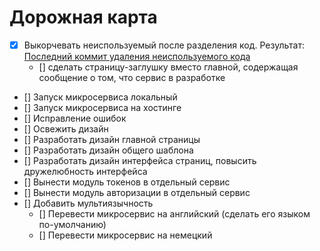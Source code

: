 # Дорожная карта

- [x] Выкорчевать неиспользуемый после разделения код. Результат: [Последний коммит удаления неиспользуемого кода](https://github.com/syeysk/django-sy-facilitation/commit/b9d238833e63c1c103ad7e2c653fe32bab723829)
  - [] сделать страницу-заглушку вместо главной, содержащая сообщение о том, что сервис в разработке
- [] Запуск микросервиса локальный
- [] Запуск микросервиса на хостинге
- [] Исправление ошибок
- [] Освежить дизайн
- [] Разработать дизайн главной страницы
- [] Разработать дизайн общего шаблона
- [] Разработать дизайн интерфейса страниц, повысить дружелюбность интерфейса
- [] Вынести модуль токенов в отдельный сервис
- [] Вынести модуль авторизации в отдельный сервис
- [] Добавить мультиязычность
  - [] Перевести микросервис на английский (сделать его языком по-умолчанию)
  - [] Перевести микросервис на немецкий
